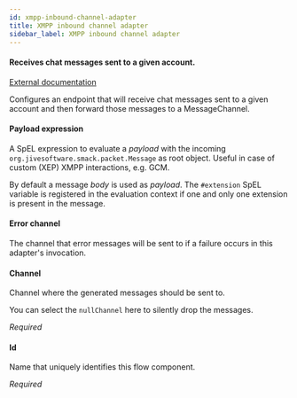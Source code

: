 ```yaml
---
id: xmpp-inbound-channel-adapter
title: XMPP inbound channel adapter
sidebar_label: XMPP inbound channel adapter
---
```

#### Receives chat messages sent to a given account.
<a href="https://docs.spring.io/spring-integration/docs/4.3.x/reference/html/xmpp.html#xmpp-message-inbound-channel-adapter" target="_blank">External documentation</a>

Configures an endpoint that will receive chat messages sent to a given account and then forward those messages to a MessageChannel.

#### Payload expression
A SpEL expression to evaluate a <i>payload</i> with the incoming <code>org.jivesoftware.smack.packet.Message</code> as root object. Useful in case of custom (XEP) XMPP interactions, e.g. GCM.

By default a message <i>body</i> is used as <i>payload</i>. The <code>#extension</code> SpEL variable is registered in the evaluation context if one and only one extension is present in the message.

#### Error channel
The channel that error messages will be sent to if a failure occurs in this adapter's invocation.

#### Channel
Channel where the generated messages should be sent to.

You can select the <code>nullChannel</code> here to silently drop the messages.

<i>Required</i>

#### Id
Name that uniquely identifies this flow component.

<i>Required</i>

